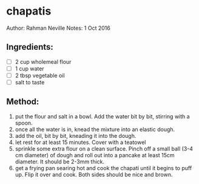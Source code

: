 # chapatis
Author: Rahman Neville
Notes: 1 Oct 2016
## Ingredients:
- [ ] 2 cup wholemeal flour
- [ ] 1 cup water
- [ ] 2 tbsp vegetable oil
- [ ] salt to taste
## Method:
1. put the flour and salt in a bowl. Add the water bit by bit, stirring with a spoon.
2. once all the water is in, knead the mixture into an elastic dough.
3. add the oil, bit by bit, kneading it into the dough.
4. let rest for at least 15 minutes. Cover with a teatowel
5. sprinkle some extra flour on a clean surface. Pinch off a small ball (3-4 cm diameter) of dough and roll out into a pancake at least 15cm diameter. It should be 2-3mm thick.
6. get a frying pan searing hot and cook the chapati until it begins to puff up. Flip it over and cook. Both sides should be nice and brown.